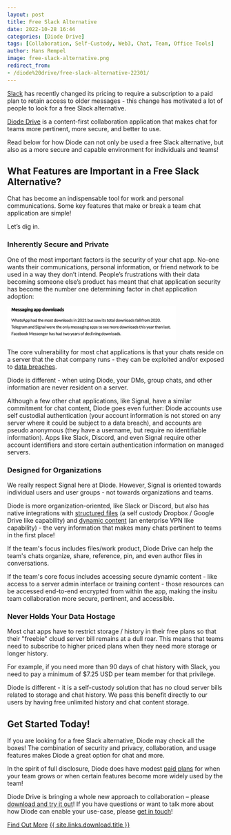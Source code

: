 ```yaml
---
layout: post
title: Free Slack Alternative
date: 2022-10-28 16:44
categories: [Diode Drive]
tags: [Collaboration, Self-Custody, Web3, Chat, Team, Office Tools]
author: Hans Rempel
image: free-slack-alternative.png
redirect_from:
- /diode%20drive/free-slack-alternative-22301/
---
```


[Slack](https://slack.com/pricing) has recently changed its pricing to require a subscription to a paid plan to retain access to older messages - this change has motivated a lot of people to look for a free Slack alternative.

[Diode Drive](/solutions/app/) is a content-first collaboration application that makes chat for teams more pertinent, more secure, and better to use. 

Read below for how Diode can not only be used a free Slack alternative, but also as a more secure and capable environment for individuals and teams!

## What Features are Important in a Free Slack Alternative?

Chat has become an indispensable tool for work and personal communications. Some key features that make or break a team chat application are simple! 

Let’s dig in.

### Inherently Secure and Private
One of the most important factors is the security of your chat app. No-one wants their communications, personal information, or friend network to be used in a way they don’t intend. People’s frustrations with their data becoming someone else’s product has meant that chat application security has become the number one determining factor in chat application adoption:

[![Messaging App Downloads](../assets/img/blog/security-determining-factor-for-chat.png)](https://www.businessofapps.com/data/messaging-app-market/)

The core vulnerability for most chat applications is that your chats reside on a server that the chat company runs - they can be exploited and/or exposed to [data breaches](https://arstechnica.com/information-technology/2022/10/microsoft-under-fire-for-response-to-leak-of-2-4tb-of-sensitive-customer-data/). 

Diode is different - when using Diode, your DMs, group chats, and other information are never resident on a server. 

Although a few other chat applications, like Signal, have a similar commitment for chat content, Diode goes even further: Diode accounts use self custodial authentication (your account information is not stored on any server where it could be subject to a data breach), and accounts are pseudo anonymous (they have a username, but require no identifiable information). Apps like Slack, Discord, and even Signal require other account identifiers and store certain authentication information on managed servers. 

### Designed for Organizations

We really respect Signal here at Diode. However, Signal is oriented towards individual users and user groups - not towards organizations and teams.

Diode is more organization-oriented, like Slack or Discord, but also has native integrations with [structured files](/blog/decentralized-dropbox-alternative) (a self custody Dropbox / Google Drive like capability) and [dynamic content](/blog/free-ngrok-alternative) (an enterprise VPN like capability) - the very information that makes many chats pertinent to teams in the first place!

If the team's focus includes files/work product, Diode Drive can help the team's chats organize, share, reference, pin, and even author files in conversations. 

If the team's core focus includes accessing secure dynamic content - like access to a server admin interface or training content - those resources can be accessed end-to-end encrypted from within the app, making the insitu team collaboration more secure, pertinent, and accessible.

### Never Holds Your Data Hostage
Most chat apps have to restrict storage / history in their free plans so that their "freebie" cloud server bill remains at a dull roar. This means that teams need to subscribe to higher priced plans when they need more storage or longer history. 

For example, if you need more than 90 days of chat history with Slack, you need to pay a minimum of $7.25 USD per team member for that privilege.

Diode is different - it is a self-custody solution that has no cloud server bills related to storage and chat history. We pass this benefit directly to our users by having free unlimited history and chat content storage.  

## Get Started Today!

If you are looking for a free Slack alternative, Diode may check all the boxes! The combination of security and privacy, collaboration, and usage features makes Diode a great option for chat and more.

In the spirit of full disclosure, Diode does have modest [paid plans](/pricing/) for when your team grows or when certain features become more widely used by the team!

Diode Drive is bringing a whole new approach to collaboration – please [download and try it out](/download/)! If you have questions or want to talk more about how Diode can enable your use-case, please [get in touch](https://contactdiode.paperform.co/)!

<div class="story__buttons">
  <a href="{{"/solutions/app/" | prepend: path | relative_url}}" class="btn" target="">Find Out More</a>
  <a href="#download-app" class="btn popup-open" target="">{{ site.links.download.title }}</a>
</div>
